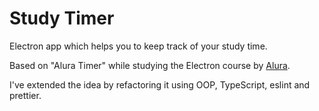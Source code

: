 # Study Timer

Electron app which helps you to keep track of your study time.

Based on "Alura Timer" while studying the Electron course by [Alura](https://alura.com.br).

I've extended the idea by refactoring it using OOP, TypeScript, eslint and prettier.
